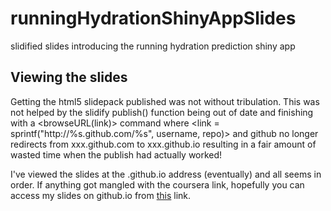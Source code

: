 # runningHydrationShinyAppSlides
slidified slides introducing the running hydration prediction shiny app

## Viewing the slides
Getting the html5 slidepack published was not without tribulation. This was not helped by the slidify publish()
function being out of date and finishing with a <browseURL(link)> command where <link = sprintf("http://%s.github.com/%s", username, repo)>
and github no longer redirects from xxx.github.com to xxx.github.io resulting in a fair amount of wasted time when
the publish had actually worked! 

I've viewed the slides at the .github.io address (eventually) and all seems in order. If anything got mangled with
the coursera link, hopefully you can access my slides on github.io from [this](http://itmustbebunnies.github.io/runningHydrationShinyAppSlides)
link.
